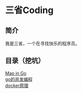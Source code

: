 # 三省Coding
## 简介
我是三省，一个在寻找快乐的程序员。


## 目录（挖坑）
[Map in Go](./blog/language/mapgo.md)  
[go的并发编程](./blog/language/concurrentProgrammingGo.md)  
[docker原理](./blog/cloudnative/container/docker.md)